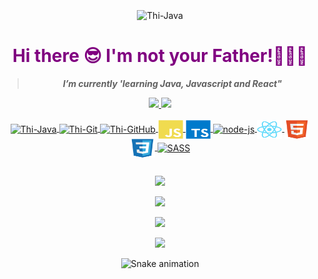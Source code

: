 <div style="display: inline_block" align="center"><br> 
  <img align="center" alt="Thi-Java" height="200" width="300" src="https://user-images.githubusercontent.com/86064868/194680366-4032f29c-64d0-4051-bc1a-290580dd62b3.gif" 
</div>
<div align="center" > <h1> <font color="purple"> Hi there 😎 I'm not your Father!🤯🤣🤣 </font>  </h1></div> 


<!-- ***I’m currently working on "Lexos"*** -->
> 
> ***I’m currently 'learning Java, Javascript and React"***

<div align="center">
  <a href="https://github.com/thiagolluiz">
  <img height="180em" src="https://github-readme-stats.vercel.app/api?username=thiagolluiz&show_icons=true&theme=midnight-purple&include_all_commits=true&count_private=true"/>
  <img height="180em" src="https://github-readme-stats.vercel.app/api/top-langs/?username=thiagolluiz&layout=compact&langs_count=7&theme=midnight-purple"/>
</div>

  
  <!-- Little Icon -->
<div style="display: inline_block" align="center"><br> 
  <img align="center" alt="Thi-Java" height="50" width="60" src="https://cdn.jsdelivr.net/gh/devicons/devicon/icons/java/java-original-wordmark.svg" />
  <img align="center" alt="Thi-Git" height="50" width="60" src="https://cdn.jsdelivr.net/gh/devicons/devicon/icons/git/git-original-wordmark.svg" />
  <img align="center" alt="Thi-GitHub" height="50" width="60" src="https://cdn.jsdelivr.net/gh/devicons/devicon/icons/github/github-original-wordmark.svg" />
  <img align="center" alt="AMD-Js" height="30" width="40" src="https://raw.githubusercontent.com/devicons/devicon/master/icons/javascript/javascript-plain.svg">
 <img align="center" alt="AMD-Ts" height="30" width="40" src="https://raw.githubusercontent.com/devicons/devicon/master/icons/typescript/typescript-plain.svg">
 <img align="center" alt="node-js" height="30" width="40" src="https://cdn.jsdelivr.net/gh/devicons/devicon/icons/nodejs/nodejs-original.svg">
 <img align="center" alt="AMD-React" height="30" width="40" src="https://raw.githubusercontent.com/devicons/devicon/master/icons/react/react-original.svg">
 <img align="center" alt="AMD-HTML" height="30" width="40" src="https://raw.githubusercontent.com/devicons/devicon/master/icons/html5/html5-original.svg">
 <img align="center" alt="AMD-CSS" height="30" width="40" src="https://raw.githubusercontent.com/devicons/devicon/master/icons/css3/css3-original.svg">
 <img align="center" alt="SASS" height="31" width="41" src="https://cdn.jsdelivr.net/gh/devicons/devicon/icons/sass/sass-original.svg">
  
  <!-- Big Image -->
  <!-- <img align="right" height="150" style="border-radius:50px;" src="https://https://www.facebook.com/photo/?fbid=2801545823262218&set=a.101823239901170">
</div> -->
  
  ##
  
 <!-- Add SocialMedia -->
 <div> 
  
  <a href="https://www.instagram.com/thilluiz/" target="_blank"><img src="https://img.shields.io/badge/-Instagram-%23E4405F?style=for-the-badge&logo=instagram&logoColor=white" target="_blank"></a>
  
 <a href="https://discord.gg/sAVm2w5C" target="_blank"><img src="https://img.shields.io/badge/Discord-7289DA?style=for-the-badge&logo=discord&logoColor=white" target="_blank"></a> 
   
  <a href = "mailton:delimaluiz.thiago@gmail.com"><img src="https://img.shields.io/badge/-Gmail-%23333?style=for-the-badge&logo=gmail&logoColor=white" target="_blank"></a>
   
  <a href="https://www.linkedin.com/in/thiago-de-lima-luiz-a97267191/" target="_blank"><img src="https://img.shields.io/badge/-LinkedIn-%230077B5?style=for-the-badge&logo=linkedin&logoColor=white" target="_blank"></a> 

  ![Snake animation](https://github.com/thiagolluiz/thiagolluiz/blob/output/github-contribution-grid-snake.svg)

</div>
